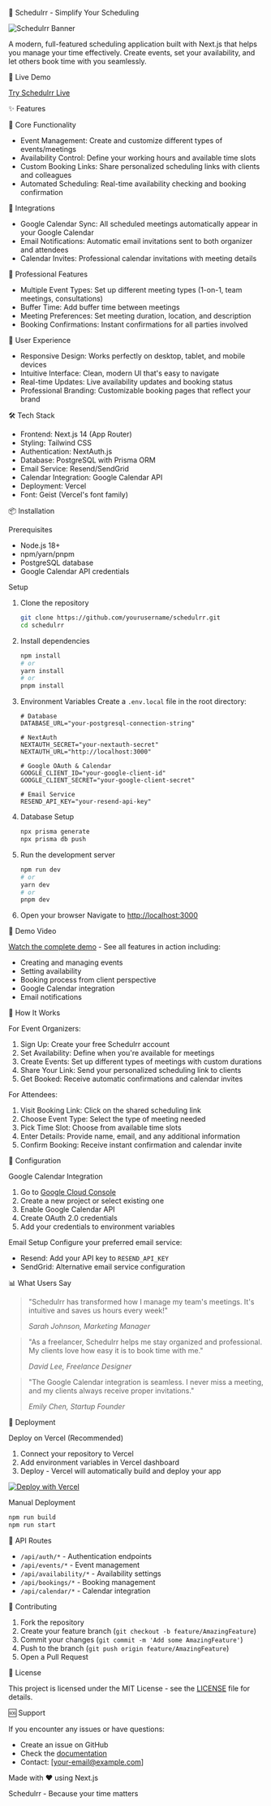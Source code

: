 📅 Schedulrr - Simplify Your Scheduling

![Schedulrr Banner](https://scheduler-gilt-phi.vercel.app/_next/image?url=%2Fposter.png&w=3840&q=75)

A modern, full-featured scheduling application built with Next.js that helps you manage your time effectively. Create events, set your availability, and let others book time with you seamlessly.

🚀 Live Demo

[Try Schedulrr Live](https://scheduler-gilt-phi.vercel.app/)

✨ Features

🎯 Core Functionality
- Event Management: Create and customize different types of events/meetings
- Availability Control: Define your working hours and available time slots
- Custom Booking Links: Share personalized scheduling links with clients and colleagues
- Automated Scheduling: Real-time availability checking and booking confirmation

🔗 Integrations
- Google Calendar Sync: All scheduled meetings automatically appear in your Google Calendar
- Email Notifications: Automatic email invitations sent to both organizer and attendees
- Calendar Invites: Professional calendar invitations with meeting details

💼 Professional Features
- Multiple Event Types: Set up different meeting types (1-on-1, team meetings, consultations)
- Buffer Time: Add buffer time between meetings
- Meeting Preferences: Set meeting duration, location, and description
- Booking Confirmations: Instant confirmations for all parties involved

🎨 User Experience
- Responsive Design: Works perfectly on desktop, tablet, and mobile devices
- Intuitive Interface: Clean, modern UI that's easy to navigate
- Real-time Updates: Live availability updates and booking status
- Professional Branding: Customizable booking pages that reflect your brand

🛠️ Tech Stack

- Frontend: Next.js 14 (App Router)
- Styling: Tailwind CSS
- Authentication: NextAuth.js
- Database: PostgreSQL with Prisma ORM
- Email Service: Resend/SendGrid
- Calendar Integration: Google Calendar API
- Deployment: Vercel
- Font: Geist (Vercel's font family)

📦 Installation

Prerequisites
- Node.js 18+ 
- npm/yarn/pnpm
- PostgreSQL database
- Google Calendar API credentials

Setup

1. Clone the repository
   ```bash
   git clone https://github.com/yourusername/schedulrr.git
   cd schedulrr
   ```

2. Install dependencies
   ```bash
   npm install
   # or
   yarn install
   # or
   pnpm install
   ```

3. Environment Variables
   Create a `.env.local` file in the root directory:
   ```env
   # Database
   DATABASE_URL="your-postgresql-connection-string"
   
   # NextAuth
   NEXTAUTH_SECRET="your-nextauth-secret"
   NEXTAUTH_URL="http://localhost:3000"
   
   # Google OAuth & Calendar
   GOOGLE_CLIENT_ID="your-google-client-id"
   GOOGLE_CLIENT_SECRET="your-google-client-secret"
   
   # Email Service
   RESEND_API_KEY="your-resend-api-key"
   ```

4. Database Setup
   ```bash
   npx prisma generate
   npx prisma db push
   ```

5. Run the development server
   ```bash
   npm run dev
   # or
   yarn dev
   # or
   pnpm dev
   ```

6. Open your browser
   Navigate to [http://localhost:3000](http://localhost:3000)

🎥 Demo Video

[Watch the complete demo]( https://drive.google.com/file/d/1phW37i9qXHML-ZPBUBWZ4xnj2HSRYANR/view?usp=sharing  ) - See all features in action including:
- Creating and managing events
- Setting availability
- Booking process from client perspective
- Google Calendar integration
- Email notifications

📱 How It Works

For Event Organizers:
1. Sign Up: Create your free Schedulrr account
2. Set Availability: Define when you're available for meetings
3. Create Events: Set up different types of meetings with custom durations
4. Share Your Link: Send your personalized scheduling link to clients
5. Get Booked: Receive automatic confirmations and calendar invites

For Attendees:
1. Visit Booking Link: Click on the shared scheduling link
2. Choose Event Type: Select the type of meeting needed
3. Pick Time Slot: Choose from available time slots
4. Enter Details: Provide name, email, and any additional information
5. Confirm Booking: Receive instant confirmation and calendar invite

🔧 Configuration

Google Calendar Integration
1. Go to [Google Cloud Console](https://console.cloud.google.com/)
2. Create a new project or select existing one
3. Enable Google Calendar API
4. Create OAuth 2.0 credentials
5. Add your credentials to environment variables

Email Setup
Configure your preferred email service:
- Resend: Add your API key to `RESEND_API_KEY`
- SendGrid: Alternative email service configuration

📊 What Users Say

> "Schedulrr has transformed how I manage my team's meetings. It's intuitive and saves us hours every week!"
> 
> *Sarah Johnson, Marketing Manager*

> "As a freelancer, Schedulrr helps me stay organized and professional. My clients love how easy it is to book time with me."
> 
> *David Lee, Freelance Designer*

> "The Google Calendar integration is seamless. I never miss a meeting, and my clients always receive proper invitations."
> 
> *Emily Chen, Startup Founder*

🚀 Deployment

Deploy on Vercel (Recommended)

1. Connect your repository to Vercel
2. Add environment variables in Vercel dashboard
3. Deploy - Vercel will automatically build and deploy your app

[![Deploy with Vercel](https://vercel.com/button)](https://vercel.com/new?utm_medium=default-template&filter=next.js&utm_source=create-next-app&utm_campaign=create-next-app-readme)

Manual Deployment

```bash
npm run build
npm run start
```

📝 API Routes

- `/api/auth/*` - Authentication endpoints
- `/api/events/*` - Event management
- `/api/availability/*` - Availability settings
- `/api/bookings/*` - Booking management
- `/api/calendar/*` - Calendar integration

🤝 Contributing

1. Fork the repository
2. Create your feature branch (`git checkout -b feature/AmazingFeature`)
3. Commit your changes (`git commit -m 'Add some AmazingFeature'`)
4. Push to the branch (`git push origin feature/AmazingFeature`)
5. Open a Pull Request

📄 License

This project is licensed under the MIT License - see the [LICENSE](LICENSE) file for details.

🆘 Support

If you encounter any issues or have questions:
- Create an issue on GitHub
- Check the [documentation](https://nextjs.org/docs)
- Contact: [your-email@example.com]

Made with ❤️ using Next.js

Schedulrr - Because your time matters
